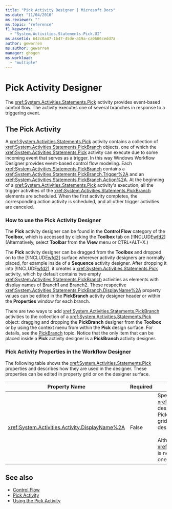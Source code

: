 ```yaml
---
title: "Pick Activity Designer | Microsoft Docs"
ms.date: "11/04/2016"
ms.reviewer: ""
ms.topic: "reference"
f1_keywords: 
  - "System.Activities.Statements.Pick.UI"
ms.assetid: 642c0a47-1b47-45de-a19a-ca0606cedd7a
author: gewarren
ms.author: gewarren
manager: ghogen
ms.workload: 
  - "multiple"
---
```

# Pick Activity Designer
The <xref:System.Activities.Statements.Pick> activity provides event-based control flow. The activity executes one of several branches in response to a triggering event.

## The Pick Activity
 A <xref:System.Activities.Statements.Pick> activity contains a collection of <xref:System.Activities.Statements.PickBranch> objects, one of which the <xref:System.Activities.Statements.Pick> activity can execute due to some incoming event that serves as a trigger. In this way Windows Workflow Designer provides event-based control flow modeling. Each <xref:System.Activities.Statements.PickBranch> contains a <xref:System.Activities.Statements.PickBranch.Trigger%2A> and an <xref:System.Activities.Statements.PickBranch.Action%2A>. At the beginning of a <xref:System.Activities.Statements.Pick> activity's execution, all the trigger activities of the <xref:System.Activities.Statements.PickBranch> elements are scheduled. When the first activity completes, the corresponding action activity is scheduled, and all other trigger activities are canceled.

### How to use the Pick Activity Designer
 The **Pick** activity designer can be found in the **Control Flow** category of the **Toolbox**, which is accessed by clicking the **Toolbox** tab on [!INCLUDE[wfd2](../workflow-designer/includes/wfd2_md.md)] (Alternatively, select **Toolbar** from the **View** menu or CTRL+ALT+X.)

 The **Pick** activity designer can be dragged from the **Toolbox** and dropped on to the [!INCLUDE[wfd2](../workflow-designer/includes/wfd2_md.md)] surface wherever activity designers are normally placed, for example inside of a **Sequence** activity designer. After dropping it into [!INCLUDE[wfd2](../workflow-designer/includes/wfd2_md.md)], it creates a <xref:System.Activities.Statements.Pick> activity, which by default contains two empty <xref:System.Activities.Statements.PickBranch> activities as elements with display names of Branch1 and Branch2. These respective <xref:System.Activities.Statements.PickBranch.DisplayName%2A> property values can be edited in the **PickBranch** activity designer header or within the **Properties** window for each branch.

 There are two ways to add <xref:System.Activities.Statements.PickBranch> activities to the collection of a <xref:System.Activities.Statements.Pick> object: dragging and dropping the **PickBranch** designer from the **Toolbox** or by using the context menu from within the **Pick** design surface. For details, see the [PickBranch](../workflow-designer/pickbranch-activity-designer.md) topic. Notice that the only item that can be placed inside a **Pick** activity designer is a **PickBranch** activity designer.

### Pick Activity Properties in the Workflow Designer
 The following table shows the <xref:System.Activities.Statements.Pick> properties and describes how they are used in the designer. These properties can be edited in property grid or on the designer surface.

|Property Name|Required|Usage|
|-------------------|--------------|-----------|
|<xref:System.Activities.Activity.DisplayName%2A>|False|Specifies the friendly name of the <xref:System.Activities.Statements.Pick> activity designer in the header. The default value is Pick. The value can be edited in the property grid or directly on the header of the activity designer.<br /><br /> Although the <xref:System.Activities.Activity.DisplayName%2A> is not strictly required, it is a best practice to use one.|

## See also

- [Control Flow](../workflow-designer/control-flow-activity-designers.md)
- [Pick Activity](/dotnet/framework/windows-workflow-foundation/pick-activity)
- [Using the Pick Activity](/dotnet/framework/windows-workflow-foundation/samples/using-the-pick-activity)